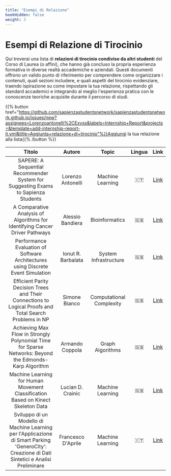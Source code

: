 ```yaml
---
title: "Esempi di Relazione"
bookHidden: false
weight: 3
---
```


# Esempi di Relazione di Tirocinio

Qui troverai una lista di **relazioni di tirocinio condivise da altri studenti** del Corso di Laurea (o affini), che hanno già concluso la propria esperienza formativa in diverse realtà accademiche e aziendali. Questi documenti offrono un valido punto di riferimento per comprendere come organizzare i contenuti, quali sezioni includere, e quali aspetti del tirocinio evidenziare, traendo ispirazione su come impostare la tua relazione, rispettando gli standard accademici e integrando al meglio l'esperienza pratica con le conoscenze teoriche acquisite durante il percorso di studi.

{{% button href="https://github.com/sapienzastudentsnetwork/sapienzastudentsnetwork.github.io/issues/new?assignees=Lorenzoantonelli%2CExyss&labels=Internship+Report&projects=&template=add-internship-report-it.yml&title=Aggiunta+relazione+di+tirocinio"%}}Aggiungi la tua relazione alla lista{{% /button %}}

<!-- Sort the table by Surname and keep the Topic short! -->

| Titolo | Autore | Topic | Lingua | Link |
| :----: | :----: | :---: | :----: | :--: |
| SAPERE: A Sequential Recommender System for Suggesting Exams to Sapienza Students | Lorenzo Antonelli | Machine Learning | 🇮🇹 | [Link](https://drive.google.com/file/d/1zhCFEowzVNKl64JWuKO3e21FqMsbxy7K/view?usp=sharing) |
| A Comparative Analysis of Algorithms for Identifying Cancer Driver Pathways | Alessio Bandiera | Bioinformatics | 🇬🇧 | [Link](https://raw.githubusercontent.com/aflaag/bsc-thesis/main/src/Thesis.pdf) |
| Performance Evaluation of Software Architectures using Discrete Event Simulation | Ionut R. Barbalata | System Infrastructure | 🇬🇧 | [Link](https://drive.google.com/file/d/1RJaIevsn3ZXZYLknvlIxWKAZmtGHeJbk/view) |
| Efficient Parity Decision Trees and Their Connections to Logical Proofs and Total Search Problems in NP | Simone Bianco | Computational Complexity | 🇬🇧 | [Link](https://raw.githubusercontent.com/exyss/bsc-thesis/main/src/Thesis.pdf) |
| Achieving Max Flow in Strongly Polynomial Time for Sparse Networks: Beyond the Edmonds-Karp Algorithm | Armando Coppola | Graph Algorithms | 🇬🇧 | [Link](https://raw.githubusercontent.com/LavoroPulito/MaxFlow_Algorithms/main/src/Thesis.pdf) |
| Machine Learning for Human Movement Classification Based on Kinect Skeleton Data | Lucian D. Crainic | Machine Learning | 🇬🇧 | [Link](https://github.com/user-attachments/files/17007434/full-version.pdf) |
| Sviluppo di un Modello di Machine Learning per l'Applicazione di Smart Parking 'GeneroCity': Creazione di Dati Sintetici e Analisi Preliminare | Francesco D'Aprile | Machine Learning | 🇮🇹 | [Link](https://raw.githubusercontent.com/fraadap/BachelorThesis/main/Bachelor%20Degree%20Thesis.pdf) |
